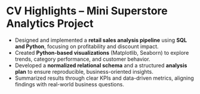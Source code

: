 # CV Highlights – Mini Superstore Analytics Project

- Designed and implemented a **retail sales analysis pipeline** using **SQL and Python**, focusing on profitability and discount impact.
- Created **Python-based visualizations** (Matplotlib, Seaborn) to explore trends, category performance, and customer behavior.
- Developed a **normalized relational schema** and a structured **analysis plan** to ensure reproducible, business-oriented insights.
- Summarized results through clear KPIs and data-driven metrics, aligning findings with real-world business questions.
